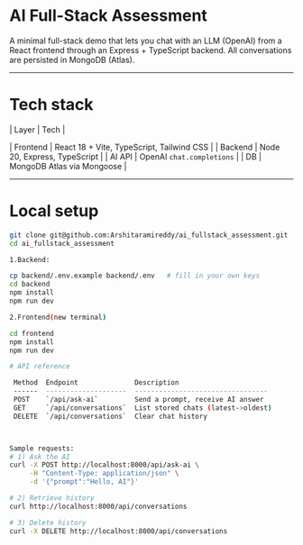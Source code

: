 # AI Full-Stack Assessment

A minimal full-stack demo that lets you chat with an LLM (OpenAI) from a React frontend through an Express + TypeScript backend.
All conversations are persisted in MongoDB (Atlas).

---

# Tech stack

| Layer        | Tech                                   |

| Frontend     | React 18 + Vite, TypeScript, Tailwind CSS |
| Backend      | Node 20, Express, TypeScript           |
| AI API       | OpenAI `chat.completions`              |
| DB           | MongoDB Atlas via Mongoose             |

---

# Local setup

```bash
git clone git@github.com:Arshitaramireddy/ai_fullstack_assessment.git
cd ai_fullstack_assessment

1.Backend:

cp backend/.env.example backend/.env   # fill in your own keys
cd backend
npm install
npm run dev

2.Frontend(new terminal)

cd frontend
npm install
npm run dev

# API reference

 Method  Endpoint              Description
 ------  --------------------  ---------------------------------
 POST    `/api/ask-ai`         Send a prompt, receive AI answer
 GET     `/api/conversations`  List stored chats (latest->oldest)
 DELETE  `/api/conversations`  Clear chat history



Sample requests:
# 1) Ask the AI
curl -X POST http://localhost:8000/api/ask-ai \
     -H "Content-Type: application/json" \
     -d '{"prompt":"Hello, AI"}'

# 2) Retrieve history
curl http://localhost:8000/api/conversations

# 3) Delete history
curl -X DELETE http://localhost:8000/api/conversations